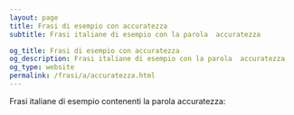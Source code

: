 ```yaml
---
layout: page
title: Frasi di esempio con accuratezza 
subtitle: Frasi italiane di esempio con la parola  accuratezza

og_title: Frasi di esempio con accuratezza 
og_description: Frasi italiane di esempio con la parola  accuratezza
og_type: website
permalink: /frasi/a/accuratezza.html
---
```


Frasi italiane di esempio contenenti la parola accuratezza:


